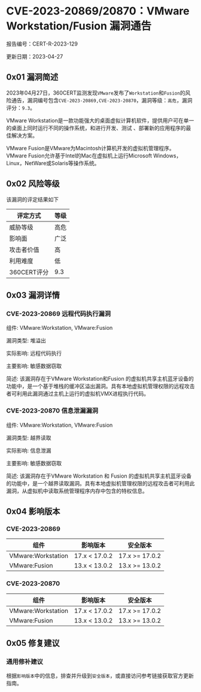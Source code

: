 # CVE-2023-20869/20870：VMware Workstation/Fusion 漏洞通告

报告编号：CERT-R-2023-129

更新日期：2023-04-27

## 0x01  漏洞简述

2023年04月27日，360CERT监测发现`VMware`发布了`Workstation`和`Fusion`的风险通告，漏洞编号包含`CVE-2023-20869,CVE-2023-20870`，漏洞等级：`高危`，漏洞评分：`9.3`。

VMware Workstation是一款功能强大的桌面虚拟计算机软件，提供用户可在单一的桌面上同时运行不同的操作系统，和进行开发、测试 、部署新的应用程序的最佳解决方案。

VMware Fusion是VMware为Macintosh计算机开发的虚拟机管理程序。 VMware Fusion允许基于Intel的Mac在虚拟机上运行Microsoft Windows，Linux，NetWare或Solaris等操作系统。

## 0x02  风险等级

该漏洞的评定结果如下

| 评定方式    | 等级 |
| ----------- | ---- |
| 威胁等级    | 高危 |
| 影响面      | 广泛 |
| 攻击者价值  | 高   |
| 利用难度    | 低   |
| 360CERT评分 | 9.3  |

## 0x03  漏洞详情

### CVE-2023-20869 远程代码执行漏洞

组件: VMware:Workstation, VMware:Fusion

漏洞类型: 堆溢出

实际影响: 远程代码执行

主要影响: 敏感数据窃取

简述: 该漏洞存在于VMware Workstation和Fusion 的虚拟机共享主机蓝牙设备的功能中，是一个基于堆栈的缓冲区溢出漏洞。具有本地虚拟机管理权限的远程攻击者可利用此漏洞通过主机上运行的虚拟机VMX进程执行代码。

### CVE-2023-20870 信息泄漏漏洞

组件: VMware:Workstation, VMware:Fusion

漏洞类型: 越界读取

实际影响: 信息泄漏

主要影响: 敏感数据窃取

简述: 该漏洞存在于VMware Workstation 和 Fusion 的虚拟机共享主机蓝牙设备的功能中，是一个越界读取漏洞。具有本地虚拟机管理权限的远程攻击者可利用此漏洞，从虚拟机中读取系统管理程序内存中包含的特权信息。

## 0x04  影响版本

### CVE-2023-20869

| 组件               | 影响版本      | 安全版本       |
| ------------------ | ------------- | -------------- |
| VMware:Workstation | 17.x < 17.0.2 | 17.x >= 17.0.2 |
| VMware:Fusion      | 13.x < 13.0.2 | 13.x >= 13.0.2 |

### CVE-2023-20870

| 组件               | 影响版本      | 安全版本       |
| ------------------ | ------------- | -------------- |
| VMware:Workstation | 17.x < 17.0.2 | 17.x >= 17.0.2 |
| VMware:Fusion      | 13.x < 13.0.2 | 13.x >= 13.0.2 |

## 0x05  修复建议

### 通用修补建议

根据`影响版本`中的信息，排查并升级到`安全版本`，或直接访问参考链接获取官方更新指南。